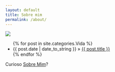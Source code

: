 ```yaml
---
layout: default
title: Sobre mim
permalink: /about/
---
```

<img src="https://adsonbatista.github.io/images/posts/vida.png"> 

<div id="home">
  <ul class="posts">
    {% for post in site.categories.Vida %}
      <li><span>{{ post.date | date_to_string }}</span> &raquo; <a href="{{ post.url }}">{{ post.title }}</a></li>
    {% endfor %}
  </ul>
 <p>Curioso <a href="/about" class="orange">Sobre Mim</a>?</p>
<p></p>
</div>
